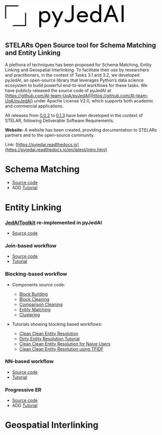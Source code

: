 

<div align="left">
    <br>
    <img align="center" src="https://github.com/AI-team-UoA/pyJedAI/blob/main/docs/img/pyjedai.logo.drawio.png?raw=true" alt="pyJedAI" width="400"/>
   <br>
</div>
<br>
</div>

STELARs Open Source tool for Schema Matching and Entity Linking
---
A plethora of techniques has been proposed for Schema Matching, Entity Linking and Geospatial Interlinking. To facilitate their use by researchers and practitioners, in the context of Tasks 3.1 and 3.2, we developed pyJedAI, an open-source library that leverages Python’s data science ecosystem to build powerful end-to-end workflows for these tasks. We have publicly released the source code of pyJedAI at [https://github.com/AI-team-UoA/pyJedAI](https://github.com/AI-team-UoA/pyJedAI) under Apache License V2.0, which supports both academic and commercial applications. 

All releases from [0.0.2](https://github.com/AI-team-UoA/pyJedAI/releases/tag/v0.0.2) to [0.1.3](https://github.com/AI-team-UoA/pyJedAI/releases/tag/0.1.3) have been developed in the context of STELAR, following Deliverable Software Requirements.

__Website:__ A website has been created, providing documentation to STELARs partners and to the open-source community.

Link: [https://pyjedai.readthedocs.io](https://pyjedai.readthedocs.io/en/latest/intro.html)

# Schema Matching
- [Source code](https://github.com/AI-team-UoA/pyJedAI/tree/main/src/pyjedai/schema_matching.py)
- ADD [Tutorial]()

# Entity Linking

### [JedAIToolkit](https://github.com/scify/JedAIToolkit) re-implemented in pyJedAI
- [Source code](https://github.com/AI-team-UoA/pyJedAI/tree/main/src/pyjedai) 

### Join-based workflow
- [Source code](https://github.com/AI-team-UoA/pyJedAI/tree/main/src/pyjedai/joins.py)
- [Tutorial](https://pyjedai.readthedocs.io/en/latest/tutorials/SimilarityJoins.html)

### Blocking-based workflow
- Components source code:
    - [Block Building](https://github.com/AI-team-UoA/pyJedAI/tree/main/src/pyjedai/block_building.py)
    - [Block Cleaning](https://github.com/AI-team-UoA/pyJedAI/tree/main/src/pyjedai/block_cleaning.py)
    - [Comparison Cleaning](https://github.com/AI-team-UoA/pyJedAI/tree/main/src/pyjedai/comparison_cleaning.py)
    - [Entity Matching](https://github.com/AI-team-UoA/pyJedAI/blob/main/src/pyjedai/matching.py)
    - [Clustering](https://github.com/AI-team-UoA/pyJedAI/blob/main/src/pyjedai/clustering.py)

- Tutorials showing blocking based workflows:
    - [Clean Clean Entity Resolution](https://pyjedai.readthedocs.io/en/latest/tutorials/SimilarityJoins.html)
    - [Dirty Entity Resolution Tutorial](https://pyjedai.readthedocs.io/en/latest/tutorials/DirtyER.html)
    - [Clean Clean Entity Resolution for Naive Users](https://pyjedai.readthedocs.io/en/latest/tutorials/WorkFlow.html)
    - [Clean Clean Entity Resolution using TFIDF](https://pyjedai.readthedocs.io/en/latest/tutorials/TfIdfWorkflow.html)

### NN-based workflow
- [Source code](https://github.com/AI-team-UoA/pyJedAI/tree/main/src/pyjedai/vector_based_blocking.py)
- [Tutorial](https://pyjedai.readthedocs.io/en/latest/tutorials/pyTorchWorkflow.html)

### Progressive ER
- [Source code](https://github.com/AI-team-UoA/pyJedAI/tree/main/src/pyjedai/prioritization.py)
- ADD [Tutorial]()

# Geospatial Interlinking
